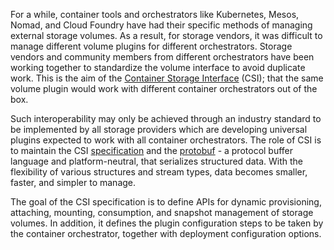 

For a while, container tools and orchestrators like Kubernetes, Mesos, Nomad, and Cloud Foundry have had their specific methods of managing external storage volumes. As a result, for storage vendors, it was difficult to manage different volume plugins for different orchestrators. Storage vendors and community members from different orchestrators have been working together to standardize the volume interface to avoid duplicate work. This is the aim of the [Container Storage Interface](https://github.com/container-storage-interface/spec) (CSI); that the same volume plugin would work with different container orchestrators out of the box.

Such interoperability may only be achieved through an industry standard to be implemented by all storage providers which are developing universal plugins expected to work with all container orchestrators. The role of CSI is to maintain the CSI [specification](https://github.com/container-storage-interface/spec/blob/master/spec.md) and the [protobuf](https://github.com/container-storage-interface/spec/blob/master/csi.proto) - a protocol buffer language and platform-neutral, that serializes structured data. With the flexibility of various structures and stream types, data becomes smaller, faster, and simpler to manage. 

The goal of the CSI specification is to define APIs for dynamic provisioning, attaching, mounting, consumption, and snapshot management of storage volumes. In addition, it defines the plugin configuration steps to be taken by the container orchestrator, together with deployment configuration options.